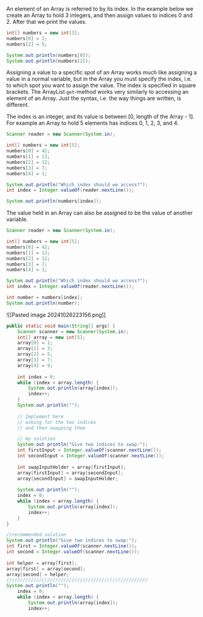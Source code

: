 An element of an Array is referred to by its index. In the example below we create an Array to hold 3 integers, and then assign values to indices 0 and 2. After that we print the values.

```Java
int[] numbers = new int[3];
numbers[0] = 2;
numbers[2] = 5;

System.out.println(numbers[0]);
System.out.println(numbers[2]);
```

Assigning a value to a specific spot of an Array works much like assigning a value in a normal variable, but in the Array you must specify the index, i.e. to which spot you want to assign the value. The index is specified in square brackets. The ArrayList `get`-method works very similarly to accessing an element of an Array. Just the syntax, i.e. the way things are written, is different.

The index is an integer, and its value is between [0, length of the Array - 1]. For example an Array to hold 5 elements has indices 0, 1, 2, 3, and 4.

```Java
Scanner reader = new Scanner(System.in);

int[] numbers = new int[5];
numbers[0] = 42;
numbers[1] = 13;
numbers[2] = 12;
numbers[3] = 7;
numbers[4] = 1;

System.out.println("Which index should we access?");
int index = Integer.valueOf(reader.nextLine());

System.out.println(numbers[index]);
```

The value held in an Array can also be assigned to be the value of another variable.

```Java
Scanner reader = new Scanner(System.in);

int[] numbers = new int[5];
numbers[0] = 42;
numbers[1] = 13;
numbers[2] = 12;
numbers[3] = 7;
numbers[4] = 1;

System.out.println("Which index should we access?");
int index = Integer.valueOf(reader.nextLine());

int number = numbers[index];
System.out.println(number);
```

![[Pasted image 20241026223156.png]]

```Java
public static void main(String[] args) {  
    Scanner scanner = new Scanner(System.in);  
    int[] array = new int[5];  
    array[0] = 1;  
    array[1] = 3;  
    array[2] = 5;  
    array[3] = 7;  
    array[4] = 9;  
  
    int index = 0;  
    while (index < array.length) {  
        System.out.println(array[index]);  
        index++;  
    }  
    System.out.println("");  
  
    // Implement here  
    // asking for the two indices    
    // and then swapping them

    // my solution
    System.out.println("Give two indices to swap:");  
    int firstInput = Integer.valueOf(scanner.nextLine());  
    int secondInput = Integer.valueOf(scanner.nextLine());  
  
    int swapInputHolder = array[firstInput];  
    array[firstInput] = array[secondInput];  
    array[secondInput] = swapInputHolder;  
  
    System.out.println("");  
    index = 0;  
    while (index < array.length) {  
        System.out.println(array[index]);  
        index++;  
    }  
}
```

```Java
//recommended solution
System.out.println("Give two indices to swap:");
int first = Integer.valueOf(scanner.nextLine());
int second = Integer.valueOf(scanner.nextLine());
 
int helper = array[first];
array[first] = array[second];
array[second] = helper;
////////////////////////////////////////////////////
System.out.println("");  
    index = 0;  
    while (index < array.length) {  
        System.out.println(array[index]);  
        index++; 
```
